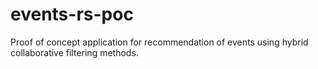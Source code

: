 events-rs-poc
=============

Proof of concept application for recommendation of events using hybrid collaborative filtering methods.
